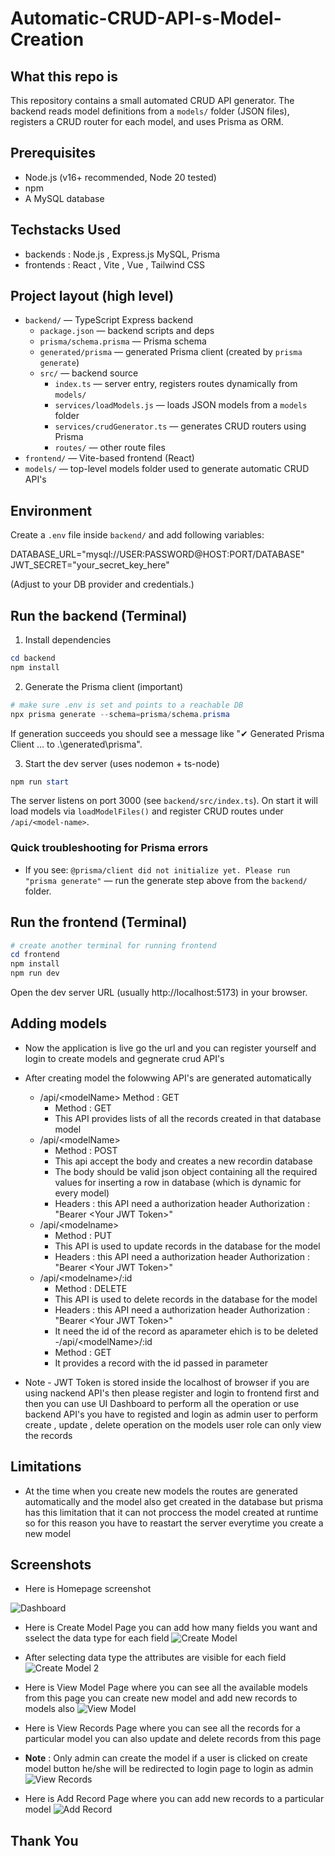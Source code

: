 # Automatic-CRUD-API-s-Model-Creation


## What this repo is

This repository contains a small automated CRUD API generator. The backend reads model definitions from a `models/` folder (JSON files), registers a CRUD router for each model, and uses Prisma as ORM.

## Prerequisites

- Node.js (v16+ recommended, Node 20 tested)
- npm
- A MySQL database 

## Techstacks Used

- backends : Node.js , Express.js MySQL, Prisma
- frontends : React , Vite , Vue , Tailwind CSS 

## Project layout (high level)

- `backend/` — TypeScript Express backend
  - `package.json` — backend scripts and deps
  - `prisma/schema.prisma` — Prisma schema
  - `generated/prisma` — generated Prisma client (created by `prisma generate`)
  - `src/` — backend source
    - `index.ts` — server entry, registers routes dynamically from `models/`
    - `services/loadModels.js` — loads JSON models from a `models` folder
    - `services/crudGenerator.ts` — generates CRUD routers using Prisma
    - `routes/` — other route files
- `frontend/` — Vite-based frontend (React)
- `models/` — top-level models folder used to generate automatic CRUD API's 

## Environment

Create a `.env` file inside `backend/` and add following variables:

DATABASE_URL="mysql://USER:PASSWORD@HOST:PORT/DATABASE"
JWT_SECRET="your_secret_key_here"

(Adjust to your DB provider and credentials.)

## Run the backend (Terminal)

1. Install dependencies

```powershell
cd backend
npm install
```

2. Generate the Prisma client (important)

```powershell
# make sure .env is set and points to a reachable DB
npx prisma generate --schema=prisma/schema.prisma
```

If generation succeeds you should see a message like "✔ Generated Prisma Client ... to .\generated\prisma".

3. Start the dev server (uses nodemon + ts-node)

```powershell
npm run start
```

The server listens on port 3000 (see `backend/src/index.ts`). On start it will load models via `loadModelFiles()` and register CRUD routes under `/api/<model-name>`.

### Quick troubleshooting for Prisma errors

- If you see: `@prisma/client did not initialize yet. Please run "prisma generate"` — run the generate step above from the `backend/` folder.

## Run the frontend (Terminal)

```powershell
# create another terminal for running frontend 
cd frontend
npm install
npm run dev
```

Open the dev server URL (usually http://localhost:5173) in your browser.

## Adding models

- Now the application is live go the url and you can register yourself and login to create models and gegnerate crud API's

- After creating model the folowwing API's are generated automatically
  - /api/\<modelName> Method : GET
    - Method : GET 
    - This  API provides lists of all the records created in that database model
  - /api/\<modelName>
    - Method : POST
    - This api accept the body and creates a new recordin database
    - The body should be valid json object containing all the required values for inserting a row in database (which is dynamic for every model)
    - Headers : this API need a authorization header 
        Authorization : "Bearer \<Your JWT Token>"
  - /api/\<modelname>
    - Method : PUT
    - This API is used to update records in the database for the model
    - Headers : this API need a authorization header 
        Authorization : "Bearer \<Your JWT Token>"
  - /api/\<modelname>/:id
    - Method : DELETE
    - This API is used to delete records in the database for the model
    - Headers : this API need a authorization header 
        Authorization : "Bearer \<Your JWT Token>"
    - It need the id of the record as aparameter ehich is to be deleted
  -/api/\<modelName>/:id
    - Method : GET
    - It provides a record with the id passed in parameter

- Note - JWT Token is stored inside the localhost of browser if you are using nackend API's then please register and login to frontend first and then you can use UI Dashboard to perform all the operation or use backend API's you have to registed and login as admin user to perform create , update , delete operation on the models user role can only view the records

## Limitations
- At the time when you create new models the routes are generated automatically and the model also get created in the database but prisma has this limitation that it can not proccess the model created at runtime so for this reason you have to reastart the server everytime you  create a new model 


## Screenshots

- Here is Homepage screenshot

![Dashboard](./screenshots/Home.png)

- Here is Create Model Page you can add how many fields you want and sselect the data type for each field
![Create Model](./screenshots/Create-Model.png)

- After selecting data type the attributes are visible for each field
![Create Model 2](./screenshots/Create-Model-01.png)

- Here is View Model Page where you can see all the available models from this page you can create new model and add new records to models also
![View Model](./screenshots/View-Model.png)

- Here is View Records Page where you can see all the records for a particular model you can also update and delete records from this page
- **Note** : Only admin can create the model if a user is clicked on create model button he/she will be redirected to login page to login as admin
![View Records](./screenshots/View-Records.png)

- Here is Add Record Page where you can add new records to a particular model
![Add Record](./screenshots/Create-Record.png)

## Thank You
